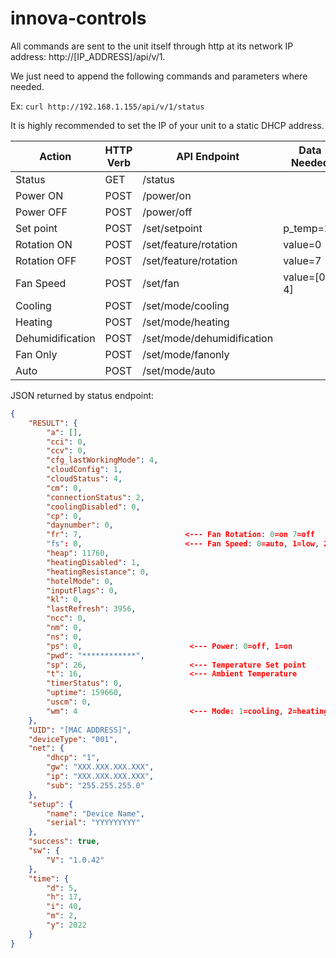 # innova-controls

All commands are sent to the unit itself through http at its network IP address: http://[IP_ADDRESS]/api/v/1.

We just need to append the following commands and parameters where needed.

Ex: ```curl http://192.168.1.155/api/v/1/status```

It is highly recommended to set the IP of your unit to a static DHCP address.

|Action|HTTP Verb|API Endpoint|Data Needed|Extra Info|
|---|---|---|---|---|
|Status|GET|/status||Returns json object|
|Power ON|POST|/power/on|||
|Power OFF|POST|/power/off|||
|Set point|POST|/set/setpoint|p_temp=24||
|Rotation ON|POST|/set/feature/rotation|value=0||
|Rotation OFF|POST|/set/feature/rotation|value=7||
|Fan Speed|POST|/set/fan|value=[0-4]|0=auto,1=low,2=med,3=high,4=high++|
|Cooling|POST|/set/mode/cooling|||
|Heating|POST|/set/mode/heating|||
|Dehumidification|POST|/set/mode/dehumidification|||
|Fan Only|POST|/set/mode/fanonly|||
|Auto|POST|/set/mode/auto|||


JSON returned by status endpoint:
```json
{
    "RESULT": {
        "a": [],
        "cci": 0,
        "ccv": 0,
        "cfg_lastWorkingMode": 4,
        "cloudConfig": 1,
        "cloudStatus": 4,
        "cm": 0,
        "connectionStatus": 2,
        "coolingDisabled": 0,
        "cp": 0,
        "daynumber": 0,
        "fr": 7,                       <--- Fan Rotation: 0=on 7=off
        "fs": 0,                       <--- Fan Speed: 0=auto, 1=low, 2=med, 3=high, 4=high++
        "heap": 11760,
        "heatingDisabled": 1,
        "heatingResistance": 0,
        "hotelMode": 0,
        "inputFlags": 0,
        "kl": 0,
        "lastRefresh": 3956,
        "ncc": 0,
        "nm": 0,
        "ns": 0,
        "ps": 0,                        <--- Power: 0=off, 1=on
        "pwd": "************",
        "sp": 26,                       <--- Temperature Set point
        "t": 16,                        <--- Ambient Temperature
        "timerStatus": 0,
        "uptime": 159660,
        "uscm": 0,
        "wm": 4                         <--- Mode: 1=cooling, 2=heating, 3=dehumidification, 4=fanonly. 5=auto
    },
    "UID": "[MAC ADDRESS]",
    "deviceType": "001",
    "net": {
        "dhcp": "1",
        "gw": "XXX.XXX.XXX.XXX",
        "ip": "XXX.XXX.XXX.XXX",
        "sub": "255.255.255.0"
    },
    "setup": {
        "name": "Device Name",
        "serial": "YYYYYYYYY"
    },
    "success": true,
    "sw": {
        "V": "1.0.42"
    },
    "time": {
        "d": 5,
        "h": 17,
        "i": 40,
        "m": 2,
        "y": 2022
    }
}

```
